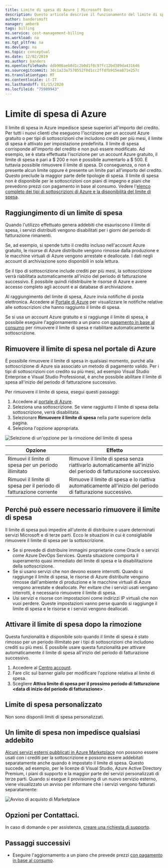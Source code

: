 ```yaml
---
title: Limite di spesa di Azure | Microsoft Docs
description: Questo articolo descrive il funzionamento del limite di spesa di Azure e spiega come rimuoverlo.
author: bandersmsft
manager: amberb
tags: billing
ms.service: cost-management-billing
ms.workload: na
ms.tgt_pltfrm: na
ms.devlang: na
ms.topic: conceptual
ms.date: 12/02/2019
ms.author: banders
ms.openlocfilehash: ddb906aeb8d1c2b0d1f0c97fc12bd389da431646
ms.sourcegitcommit: 3dc1a23a7570552f0d1cc2ffdfb915ea871e257c
ms.translationtype: MT
ms.contentlocale: it-IT
ms.lasthandoff: 01/15/2020
ms.locfileid: "75989943"
---
```

# <a name="azure-spending-limit"></a>Limite di spesa di Azure

Il limite di spesa in Azure impedisce spese superiori all'importo del credito. Per tutti i nuovi clienti che eseguono l'iscrizione per un account Azure gratuito o per tipi di sottoscrizioni che includono crediti per più mesi, il limite di spesa è attivato per impostazione predefinita. Il limite di spesa corrisponde all'importo del credito e non può essere modificato. Ad esempio, se è stata effettuata l'iscrizione per un account Azure gratuito, il limite di spesa è pari a $ 200 e non è possibile aumentarlo a $ 500. È tuttavia possibile rimuovere il limite di spesa. Di conseguenza, o non è presente alcun limite oppure è presente un limite pari all'importo del credito. Questo preclude la maggior parte delle tipologie di spesa. Il limite di spesa non è disponibile per le sottoscrizioni con piani di impegno e piani che prevedono prezzi con pagamento in base al consumo. Vedere l'[elenco completo dei tipi di sottoscrizioni di Azure e la disponibilità del limite di spesa](https://azure.microsoft.com/support/legal/offer-details/).

## <a name="reaching-a-spending-limit"></a>Raggiungimento di un limite di spesa

Quando l'utilizzo effettuato genera addebiti che esauriscono il limite di spesa, i servizi distribuiti vengono disabilitati per i giorni del periodo di fatturazione rimanenti.

Se, ad esempio, si spende tutto il credito incluso nell'account Azure gratuito, le risorse di Azure distribuite vengono rimosse dalla produzione e le macchine virtuali di Azure vengono arrestate e deallocate. I dati negli account di archiviazione sono disponibili in sola lettura.

Se il tipo di sottoscrizione include crediti per più mesi, la sottoscrizione verrà riabilitata automaticamente all'inizio del periodo di fatturazione successivo. È possibile quindi ridistribuire le risorse di Azure e avere accesso completo agli account e ai database di archiviazione.

Al raggiungimento del limite di spesa, Azure invia notifiche di posta elettronica. Accedere al [Portale di Azure](https://portal.azure.com/#blade/Microsoft_Azure_Billing/SubscriptionsBlade) per visualizzare le notifiche relative alle sottoscrizioni che hanno raggiunto il limite di spesa.

Se si usa un account Azure gratuito e si raggiunge il limite di spesa, è possibile eseguire l'aggiornamento a un piano con [pagamento in base al consumo](upgrade-azure-subscription.md) per rimuovere il limite di spesa e riabilitare automaticamente la sottoscrizione.

<a id="remove"></a>

## <a name="remove-the-spending-limit-in-azure-portal"></a>Rimuovere il limite di spesa nel portale di Azure

È possibile rimuovere il limite di spesa in qualsiasi momento, purché alla sottoscrizione di Azure sia associato un metodo di pagamento valido. Per i tipi di sottoscrizioni con credito su più mesi, ad esempio Visual Studio Enterprise e Visual Studio Professional, è anche possibile abilitare il limite di spesa all'inizio del periodo di fatturazione successivo.

Per rimuovere il limite di spesa, esegui questi passaggi:

1. Accedere al [portale di Azure](https://portal.azure.com/#blade/Microsoft_Azure_Billing/SubscriptionsBlade).
1. Seleziona una sottoscrizione. Se viene raggiunto il limite di spesa della sottoscrizione, verrà disabilitata.
1. Selezionare **Rimuovere il limite di spesa** nella parte superiore della pagina.
1. Seleziona l'opzione appropriata.

![Selezione di un'opzione per la rimozione del limite di spesa](./media/spending-limit/remove-spending-limit01.png)

| Opzione | Effetto |
| --- | --- |
| Rimuovi il limite di spesa per un periodo illimitato | Rimuove il limite di spesa senza riattivarlo automaticamente all'inizio del periodo di fatturazione successivo. |
| Rimuovi il limite di spesa per il periodo di fatturazione corrente | Rimuove il limite di spesa e lo riattiva automaticamente all'inizio del periodo di fatturazione successivo. |

## <a name="why-you-might-want-to-remove-the-spending-limit"></a>Perché può essere necessario rimuovere il limite di spesa

Il limite di spesa può impedire all'utente di distribuire o usare determinati servizi Microsoft e di terze parti. Ecco le situazioni in cui è consigliabile rimuovere il limite di spesa per la sottoscrizione.

-  Se si prevede di distribuire immagini proprietarie come Oracle o servizi come Azure DevOps Services. Questa situazione comporta il superamento quasi immediato del limite di spesa e la disabilitazione della sottoscrizione.
- Se si usano servizi che non devono essere interrotti. Quando si raggiunge il limite di spesa, le risorse di Azure distribuite vengono rimosse dall'ambiente di produzione e le macchine virtuali di Azure vengono arrestate e deallocate. Per evitare che i servizi usati vengano interrotti, è necessario rimuovere il limite di spesa.
- Usi servizi e risorse con impostazioni come indirizzi IP virtuali che non vuoi perdere. Queste impostazioni vanno perse quando si raggiunge il limite di spesa e le risorse e i servizi vengono deallocati.

## <a name="turn-on-the-spending-limit-after-removing"></a>Attivare il limite di spesa dopo la rimozione

Questa funzionalità è disponibile solo quando il limite di spesa è stato rimosso per un periodo illimitato per i tipi di sottoscrizioni che includono crediti su più mesi. È possibile usare questa funzionalità per attivare automaticamente il limite di spesa all'inizio del periodo di fatturazione successivo.

1. Accedere al [Centro account](https://account.windowsazure.com/Subscriptions).
1. Fare clic sul banner giallo per modificare l'opzione relativa al limite di spesa.
1. Scegliere **Attiva limite di spesa per il prossimo periodo di fatturazione \<data di inizio del periodo di fatturazione\>** .

## <a name="custom-spending-limit"></a>Limite di spesa personalizzato

Non sono disponili limiti di spesa personalizzati.

## <a name="a-spending-limit-doesnt-prevent-all-charges"></a>Un limite di spesa non impedisce qualsiasi addebito

[Alcuni servizi esterni pubblicati in Azure Marketplace](../understand/understand-azure-marketplace-charges.md) non possono essere usati con i crediti per la sottoscrizione e possono essere addebitati separatamente anche quando è impostato il limite di spesa. Questo succede, ad esempio, per le licenze di Visual Studio, Azure Active Directory Premium, i piani di supporto e la maggior parte dei servizi personalizzati di terze parti. Quando si esegue il provisioning di un nuovo servizio esterno, viene visualizzato un avviso per informare che i servizi vengono fatturati separatamente:

![Avviso di acquisto di Marketplace](./media/spending-limit/marketplace-warning01.png)

## <a name="need-help-contact-us"></a>Opzioni per Contattaci.

In caso di domande o per assistenza, [creare una richiesta di supporto](https://go.microsoft.com/fwlink/?linkid=2083458).

## <a name="next-steps"></a>Passaggi successivi
- Eseguire l'aggiornamento a un piano che prevede prezzi [con pagamento in base al consumo](upgrade-azure-subscription.md).
